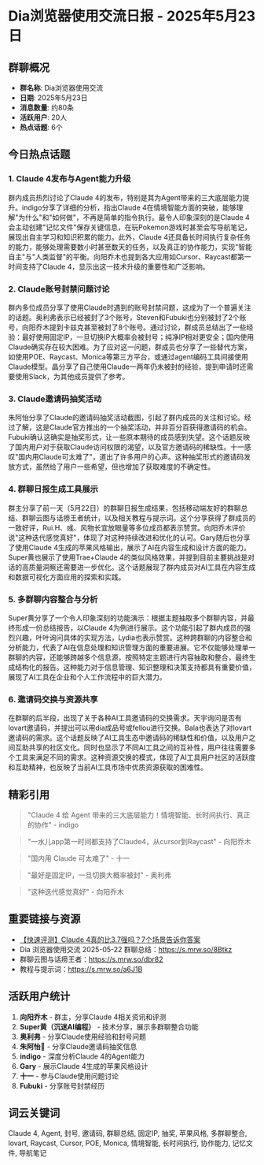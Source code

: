 # Dia浏览器使用交流日报 - 2025年5月23日

## 群聊概况
- **群名称**: Dia浏览器使用交流
- **日期**: 2025年5月23日
- **消息数量**: 约80条
- **活跃用户**: 20人
- **热点话题**: 6个

## 今日热点话题

### 1. Claude 4发布与Agent能力升级

群内成员热烈讨论了Claude 4的发布，特别是其为Agent带来的三大底层能力提升。indigo分享了详细的分析，指出Claude 4在情境智能方面的突破，能够理解"为什么"和"如何做"，不再是简单的指令执行。最令人印象深刻的是Claude 4会主动创建"记忆文件"保存关键信息，在玩Pokemon游戏时甚至会写导航笔记，展现出自主学习和知识积累的能力。此外，Claude 4还具备长时间执行复杂任务的能力，能够处理需要数小时甚至数天的任务，以及真正的协作能力，实现"智能自主"与"人类监督"的平衡。向阳乔木也提到各大应用如Cursor、Raycast都第一时间支持了Claude 4，显示出这一技术升级的重要性和广泛影响。

### 2. Claude账号封禁问题讨论

群内多位成员分享了使用Claude时遇到的账号封禁问题，这成为了一个普遍关注的话题。奥利弗表示已经被封了3个账号，Steven和Fubuki也分别被封了2个账号，向阳乔木提到卡兹克甚至被封了8个账号。通过讨论，群成员总结出了一些经验：最好使用固定IP，一旦切换IP大概率会被封号；纯净IP相对更安全；国内使用Claude确实存在较大困难。为了应对这一问题，群成员也分享了一些替代方案，如使用POE、Raycast、Monica等第三方平台，或通过agent编码工具间接使用Claude模型。晶分享了自己使用Claude一两年仍未被封的经验，提到申请时还需要使用Slack，为其他成员提供了参考。

### 3. Claude邀请码抽奖活动

朱阿怡分享了Claude的邀请码抽奖活动截图，引起了群内成员的关注和讨论。经过了解，这是Claude官方推出的一个抽奖活动，并非百分百获得邀请码的机会。Fubuki确认这确实是抽奖形式，让一些原本期待的成员感到失望。这个话题反映了国内用户对于获取Claude访问权限的渴望，以及官方邀请码的稀缺性。十一感叹"国内用Claude可太难了"，道出了许多用户的心声。这种抽奖形式的邀请码发放方式，虽然给了用户一些希望，但也增加了获取难度的不确定性。

### 4. 群聊日报生成工具展示

群主分享了前一天（5月22日）的群聊日报生成结果，包括移动端友好的群聊总结、群聊云图与话痨王者统计，以及相关教程与提示词。这个分享获得了群成员的一致好评，Rui.H、彧、风物长宜放眼量等多位成员都表示赞赏。向阳乔木评价说"这种迭代感觉真好"，体现了对这种持续改进和优化的认可。Gary随后也分享了使用Claude 4生成的苹果风格输出，展示了AI在内容生成和设计方面的能力。Super黄也展示了使用Trae+Claude 4的类似风格效果，并提到目前主要挑战是对话的高质量洞察还需要进一步优化。这个话题展现了群内成员对AI工具在内容生成和数据可视化方面应用的探索和实践。

### 5. 多群聊内容整合与分析

Super黄分享了一个令人印象深刻的功能演示：根据主题抽取多个群聊内容，并最终形成一份总结报告，以Claude 4为例进行展示。这个功能引起了群内成员的强烈兴趣，叶叶询问具体的实现方法，Lydia也表示赞赏。这种跨群聊的内容整合和分析能力，代表了AI在信息处理和知识管理方面的重要进展。它不仅能够处理单一群聊的内容，还能够跨越多个信息源，按照特定主题进行内容抽取和整合，最终生成结构化的报告。这种能力对于信息管理、知识整理和决策支持都具有重要价值，展现了AI工具在企业和个人工作流程中的巨大潜力。

### 6. 邀请码交换与资源共享

在群聊的后半段，出现了关于各种AI工具邀请码的交换需求。天宇询问是否有lovart邀请码，并提出可以用dia成品号或fellou进行交换。Bala也表达了对lovart邀请码的需求。这个话题反映了AI工具生态中邀请码的稀缺性和价值，以及用户之间互助共享的社区文化。同时也显示了不同AI工具之间的互补性，用户往往需要多个工具来满足不同的需求。这种资源交换的模式，体现了AI工具用户社区的活跃度和互助精神，也反映了当前AI工具市场中优质资源获取的困难性。

## 精彩引用

> "Claude 4 给 Agent 带来的三大底层能力！情境智能、长时间执行、真正的协作" - indigo

> "一水儿app第一时间都支持了Claude4，从cursor到Raycast" - 向阳乔木

> "国内用 Claude 可太难了" - 十一

> "最好是固定IP，一旦切换大概率被封" - 奥利弗

> "这种迭代感觉真好" - 向阳乔木

## 重要链接与资源

- [【快速评测】Claude 4真的比3.7强吗？7个场景告诉你答案](http://mp.weixin.qq.com/s?__biz=MzAwODIyOTQ4Mw==&mid=2649443469&idx=1&sn=64b0bd2e0b8b9945b56b72c8c0ad894f&chksm=8272af8b73320609e5f1d4343f919b8e901d807a1f8a8b63b3857695ecf431194ef6c0b4b883&mpshare=1&scene=1&srcid=0523XChCI1phk2EfqzditfPF&sharer_shareinfo=02f7e6e8da7db678f817f81f32e8fc32&sharer_shareinfo_first=02f7e6e8da7db678f817f81f32e8fc32#rd)
- Dia 浏览器使用交流 2025-05-22 群聊总结：https://s.mrw.so/8Btkz
- 群聊云图与话痨王者：https://s.mrw.so/dbr82
- 教程与提示词：https://s.mrw.so/a6J1B

## 活跃用户统计

1. **向阳乔木** - 群主，分享Claude 4相关资讯和评测
2. **Super黄（沉迷AI编程）** - 技术分享，展示多群聊整合功能
3. **奥利弗** - 分享Claude使用经验和封号问题
4. **朱阿怡💋** - 分享Claude邀请码抽奖信息
5. **indigo** - 深度分析Claude 4的Agent能力
6. **Gary** - 展示Claude 4生成的苹果风格设计
7. **十一** - 参与Claude使用问题讨论
8. **Fubuki** - 分享账号封禁经历

## 词云关键词

Claude 4, Agent, 封号, 邀请码, 群聊总结, 固定IP, 抽奖, 苹果风格, 多群聊整合, lovart, Raycast, Cursor, POE, Monica, 情境智能, 长时间执行, 协作能力, 记忆文件, 导航笔记